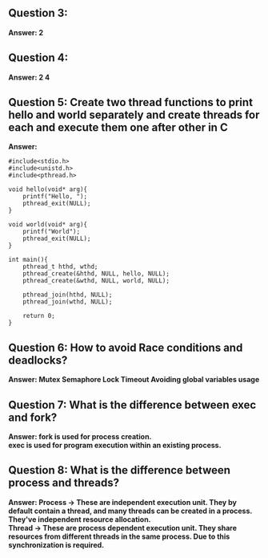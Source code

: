 ## Question 3:

**Answer: 2**

## Question 4:

**Answer: 2
          4**

## Question 5: Create two thread functions to print hello and world separately and create threads for each and execute them one after other in C

**Answer:**
```
#include<stdio.h>
#include<unistd.h>
#include<pthread.h>

void hello(void* arg){
    printf("Hello, ");
    pthread_exit(NULL); 
}

void world(void* arg){
    printf("World");
    pthread_exit(NULL); 
}

int main(){
    pthread_t hthd, wthd;
    pthread_create(&hthd, NULL, hello, NULL);
    pthread_create(&wthd, NULL, world, NULL);
    
    pthread_join(hthd, NULL);
    pthread_join(wthd, NULL);
    
    return 0;
}
```
## Question 6: How to avoid Race conditions and deadlocks?

**Answer: Mutex
          Semaphore
          Lock Timeout
          Avoiding global variables usage**

## Question 7: What is the difference between exec and fork?

**Answer: 
fork is used for process creation.<br>
exec is used for program execution within an existing process.**

## Question 8: What is the difference between process and threads?

**Answer: 
Process -> These are independent execution unit. They by default contain a thread, and many threads can be created in a process. They've independent resource allocation.<br>
Thread -> These are process dependent execution unit. They share resources from different threads in the same process. Due to this synchronization is required.**

          
